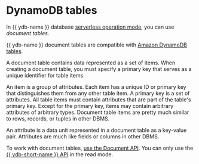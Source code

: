 # DynamoDB tables

In {{ ydb-name }} database [serverless operation mode](serverless-and-dedicated.md#serverless), you can use _document tables_.

{{ ydb-name }} document tables are compatible with [Amazon DynamoDB tables](https://docs.aws.amazon.com/amazondynamodb/latest/developerguide/HowItWorks.CoreComponents.html#HowItWorks.CoreComponents.TablesItemsAttributes).

A document table contains data represented as a set of items. When creating a document table, you must specify a primary key that serves as a unique identifier for table items.

An item is a group of attributes. Each item has a unique ID or primary key that distinguishes them from any other table item. A primary key is a set of attributes. All table items must contain attributes that are part of the table's primary key. Except for the primary key, items may contain arbitrary attributes of arbitrary types. Document table items are pretty much similar to rows, records, or tuples in other DBMS.

An attribute is a data unit represented in a document table as a key-value pair. Attributes are much like fields or columns in other DBMS.

To work with document tables, [use the Document API](../docapi/tools/aws-setup.md). You can only use the [{{ ydb-short-name }} API](https://ydb.tech/en/docs/reference/ydb-sdk/) in the read mode.

